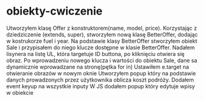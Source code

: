 # obiekty-cwiczenie

Utworzyłem klasę Offer z konstruktorem(name, model, price).
Korzystając z dziedziczenie (extends, super), stworzyłem nową klasę BetterOffer, dodając w kostrukorze fuel i year.
Na podstawie klasy BetterOffer stworzyłem obiekt Sale i przypisałem do niego klucze dostępne w klasie BetterOffer.
Nadałem lisynera na listę UL, która targetuje ID buttona, po kliknięciu otwiera się obraz.
Po wprowadzeniu nowego klucza i wartości do obiektu Sale, dane sa dynamicznie wprowadzane na stronę(pętka for in)
Ustawiłem e.target na otwieranie obrazów w nowym oknie
Utworzyłem popup który na podstawie danych prowadzonych przez użytkownika oblicza koszt podróży.
Dodałem event keyup na wszystkie inputy
W JS dodałem popup który edytuje wpisy w obiekcie

